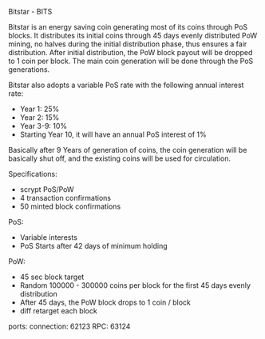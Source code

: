 
Bitstar - BITS

Bitstar is an energy saving coin generating most of its coins through PoS blocks. It distributes its initial coins through 45 days evenly distributed PoW mining, no halves during the initial distribution phase, thus ensures a fair distribution. After initial distribution, the PoW block payout will be dropped to 1 coin per block. The main coin generation will be done through the PoS generations.

Bitstar also adopts a variable PoS rate with the following annual interest rate:
- Year 1: 25% 
- Year 2: 15%
- Year 3-9: 10%
- Starting Year 10, it will have an annual PoS interest of 1%

Basically after 9 Years of generation of coins, the coin generation will be basically shut off, and the existing coins will be used for circulation.

Specifications:

- scrypt PoS/PoW
- 4 transaction confirmations
- 50 minted block confirmations

PoS:
- Variable interests
- PoS Starts after 42 days of minimum holding

PoW: 
- 45 sec block target
- Random 100000 - 300000 coins per block for the first 45 days evenly distribution 
- After 45 days, the PoW block drops to 1 coin / block
- diff retarget each block

ports:
connection:	62123
RPC:			63124

